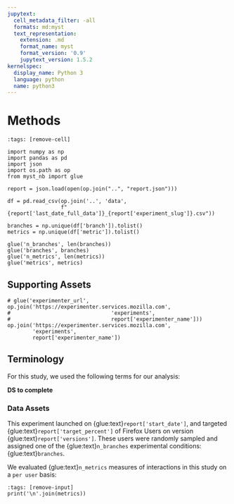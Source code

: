 ```yaml
---
jupytext:
  cell_metadata_filter: -all
  formats: md:myst
  text_representation:
    extension: .md
    format_name: myst
    format_version: '0.9'
    jupytext_version: 1.5.2
kernelspec:
  display_name: Python 3
  language: python
  name: python3
---
```


# Methods

```{code-cell} ipython3
:tags: [remove-cell]

import numpy as np
import pandas as pd
import json
import os.path as op
from myst_nb import glue

report = json.load(open(op.join("..", "report.json")))

df = pd.read_csv(op.join('..', 'data',
                 f"{report['last_date_full_data']}_{report['experiment_slug']}.csv"))

branches = np.unique(df['branch']).tolist()
metrics = np.unique(df['metric']).tolist()

glue('n_branches', len(branches))
glue('branches', branches)
glue('n_metrics', len(metrics))
glue('metrics', metrics)
```


## Supporting Assets

```{code-cell} ipython3
# glue('experimenter_url', op.join('https://experimenter.services.mozilla.com',
#                                'experiments',
#                                report['experimenter_name']))
op.join('https://experimenter.services.mozilla.com',
        'experiments',
        report['experimenter_name'])
```

<!-- - [Experimenter]({glue:text}`experimenter_url`)
<a href ={glue:text}`experimenter_url`>Experimenter</a> -->

## Terminology

For this study, we used the following terms for our analysis:

__DS to complete__

### Data Assets
This experiment launched on {glue:text}`report['start_date']`, and targeted {glue:text}`report['target_percent']` of Firefox Users on version {glue:text}`report['versions']`. These users were randomly sampled and assigned one of the {glue:text}`n_branches` experimental conditions: {glue:text}`branches`.

We evaluated {glue:text}`n_metrics` measures of interactions in this study on a `per user` basis:

```{code-cell} ipython3
:tags: [remove-input]
print('\n'.join(metrics))
```
